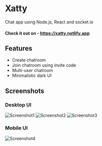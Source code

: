 # Xatty
Chat app using Node.js, React and socket.io
#### Check it out on - https://xatty.netlify.app

## Features
* Create chatroom
* Join chatroom using invite code
* Multi-user chatroom
* Minimalistic dark UI

## Screenshots
### Desktop UI
![Screenshot1](https://i.imgur.com/El2kolU_d.webp?maxwidth=760&fidelity=grand "Screenshot1")
![Screenshot2](https://i.imgur.com/nAgOGCu.png "Screenshot2")
![Screenshot3](https://i.imgur.com/ca54ehG.png "Screenshot3")
### Mobile UI
![Screenshot4](https://i.imgur.com/qNJXSV7.png "Screenshot4")
